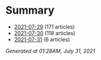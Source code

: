 # Summary
* [2021-07-29](https://github.com/nuuuwan/news_lk/blob/data/news_lk.2021-07-29.json) (171 articles)
* [2021-07-30](https://github.com/nuuuwan/news_lk/blob/data/news_lk.2021-07-30.json) (118 articles)
* [2021-07-31](https://github.com/nuuuwan/news_lk/blob/data/news_lk.2021-07-31.json) (6 articles)

*Generated at 01:28AM, July 31, 2021*